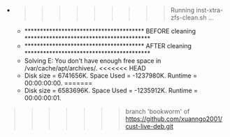 * >>>>>>>>> Running inst-xtra-zfs-clean.sh ...
  * ***************************************  BEFORE cleaning  *****************************************
  * ***************************************  AFTER cleaning  *****************************************
  * Solving E: You don't have enough free space in /var/cache/apt/archives/.
<<<<<<< HEAD
  * Disk size = 6741656K. Space Used = -1237980K. Runtime = 00:00:00:00.
=======
  * Disk size = 6583696K. Space Used = -1235912K. Runtime = 00:00:00:01.
>>>>>>> branch 'bookworm' of https://github.com/xuanngo2001/cust-live-deb.git

